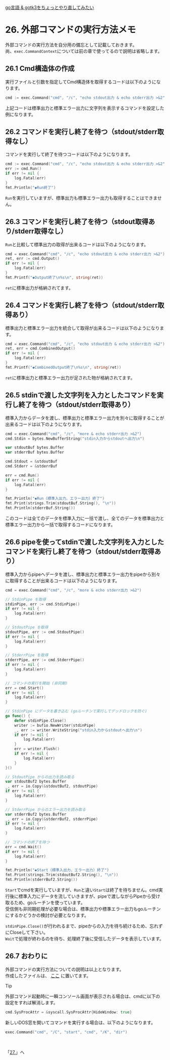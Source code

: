 [go言語 & gotk3をちょっとやり直してみたい](../../README.md#go%E8%A8%80%E8%AA%9Egotk3%E3%82%92%E3%81%A1%E3%82%87%E3%81%A3%E3%81%A8%E3%82%84%E3%82%8A%E7%9B%B4%E3%81%97%E3%81%A6%E3%81%BF%E3%81%9F%E3%81%84)  

# 26. 外部コマンドの実行方法メモ  

外部コマンドの実行方法を自分用の備忘として記載しておきます。  
尚、`exec.CommandContext`については前の章で使ってるので説明は省略します。  

## 26.1 Cmd構造体の作成  

実行ファイルと引数を指定してCmd構造体を取得するコードは以下のようになります。  

```go
cmd := exec.Command("cmd", "/c", "echo stdout出力 & echo stderr出力 >&2")
```

上記コードは標準出力と標準エラー出力に文字列を表示するコマンドを設定した例になります。  

## 26.2 コマンドを実行し終了を待つ（stdout/stderr取得なし）  

コマンドを実行して終了を待つコードは以下のようになります。  

```go
cmd := exec.Command("cmd", "/c", "echo stdout出力 & echo stderr出力 >&2")
err := cmd.Run()
if err != nil {
	log.Fatal(err)
}
fmt.Println("◆Run終了")
```

`Run`を実行していますが、標準出力も標準エラー出力も取得することはできません。  

## 26.3 コマンドを実行し終了を待つ（stdout取得あり/stderr取得なし）  

`Run`と比較して標準出力の取得が出来るコードは以下のようになります。  

```go
cmd = exec.Command("cmd", "/c", "echo stdout出力 & echo stderr出力 >&2")
ret, err := cmd.Output()
if err != nil {
	log.Fatal(err)
}
fmt.Printf("◆Output終了\n%s\n", string(ret))
```

`ret`に標準出力が格納されてます。  

## 26.4 コマンドを実行し終了を待つ（stdout/stderr取得あり）  

標準出力と標準エラー出力を統合して取得が出来るコードは以下のようになります。  

```go
cmd = exec.Command("cmd", "/c", "echo stdout出力 & echo stderr出力 >&2")
ret, err = cmd.CombinedOutput()
if err != nil {
	log.Fatal(err)
}
fmt.Printf("◆CombinedOutput終了\n%s\n", string(ret))
```

`ret`に標準出力と標準エラー出力が足された物が格納されてます。  

## 26.5 stdinで渡した文字列を入力としたコマンドを実行し終了を待つ（stdout/stderr取得あり）

標準入力からデータを渡し、標準出力と標準エラー出力を別々に取得することが出来るコードは以下のようになります。  

```go
cmd = exec.Command("cmd", "/c", "more & echo stderr出力 >&2")
cmd.Stdin = bytes.NewBufferString("stdin入力からstdoutへ出力\n")

var stdoutBuf bytes.Buffer
var stderrBuf bytes.Buffer

cmd.Stdout = &stdoutBuf
cmd.Stderr = &stderrBuf

err = cmd.Run()
if err != nil {
	log.Fatal(err)
}

fmt.Println("◆Run（標準入出力、エラー出力）終了")
fmt.Print(strings.Trim(stdoutBuf.String(), "\n"))
fmt.Println(stderrBuf.String())
```

このコードは全てのデータを標準入力に一括で渡し、全てのデータを標準出力と標準エラー出力から一括で取得するコードになります。  

## 26.6 pipeを使ってstdinで渡した文字列を入力としたコマンドを実行し終了を待つ（stdout/stderr取得あり）  

標準入力からpipeへデータを渡し、標準出力と標準エラー出力をpipeから別々に取得することが出来るコードは以下のようになります。

```go
cmd = exec.Command("cmd", "/c", "more & echo stderr出力 >&2")

// StdinPipe を取得
stdinPipe, err := cmd.StdinPipe()
if err != nil {
	log.Fatal(err)
}

// StdoutPipe を取得
stdoutPipe, err := cmd.StdoutPipe()
if err != nil {
	log.Fatal(err)
}

// StderrPipe を取得
stderrPipe, err := cmd.StderrPipe()
if err != nil {
	log.Fatal(err)
}

// コマンドの実行を開始 (非同期)
err = cmd.Start()
if err != nil {
	log.Fatal(err)
}

// StdinPipe にデータを書き込む (goルーチンで実行してデッドロックを防ぐ)
go func() {
	defer stdinPipe.Close()
	writer := bufio.NewWriter(stdinPipe)
	_, err := writer.WriteString("stdin入力からstdoutへ出力\n")
	if err != nil {
		log.Fatal(err)
	}
	err = writer.Flush()
	if err != nil {
		log.Fatal(err)
	}
}()

// StdoutPipe からの出力を読み取る
var stdoutBuf2 bytes.Buffer
_, err = io.Copy(&stdoutBuf2, stdoutPipe)
if err != nil {
	log.Fatal(err)
}

// StderrPipe からのエラー出力を読み取る
var stderrBuf2 bytes.Buffer
_, err = io.Copy(&stderrBuf2, stderrPipe)
if err != nil {
	log.Fatal(err)
}

// コマンドの終了を待つ
err = cmd.Wait()
if err != nil {
	log.Fatal(err)
}

fmt.Println("◆Start（標準入出力、エラー出力）終了")
fmt.Print(strings.Trim(stdoutBuf2.String(), "\n"))
fmt.Println(stderrBuf2.String())
```

`Start`でcmdを実行していますが、`Run`と違い`Start`は終了を待ちません。cmd実行後に標準入力にデータを流していきますが、pipeで渡しながらPipeから受け取るため、goルーチンを使っています。  
受信側も非同期処理が必要な場合は、標準出力や標準エラー出力もgoルーチンにするかどうかの検討が必要となります。  

`stdinPipe.Close()`が行われるまで、pipeからの入力を待ち続けるため、忘れずにCloseして下さい。  
`Wait`で処理が終わるのを待ち、処理終了後に受信したデータを表示しています。  

## 26.7 おわりに  

外部コマンドの実行方法についての説明は以上となります。  
作成したファイルは、
[ここ](26_exec_cmd.go)
に置いてます。  

> [!TIP]  
> 外部コマンド起動時に一瞬コンソール画面が表示される場合は、cmdに以下の設定をすれば解消します。
> ```go
> cmd.SysProcAttr = &syscall.SysProcAttr{HideWindow: true}
> ```
> 
> 新しいDOS窓を開いてコマンドを実行する場合は、以下のようになります。  
> ```go
> exec.Command("cmd", "/C", "start", "cmd", "/K", "dir")
> ```

</br>

「[27.](../27/README.md)」へ
